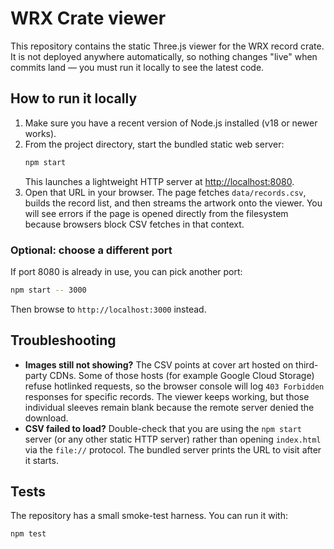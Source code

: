 # WRX Crate viewer

This repository contains the static Three.js viewer for the WRX record crate. It is not deployed anywhere automatically, so nothing changes "live" when commits land — you must run it locally to see the latest code.

## How to run it locally

1. Make sure you have a recent version of Node.js installed (v18 or newer works).
2. From the project directory, start the bundled static web server:
   ```bash
   npm start
   ```
   This launches a lightweight HTTP server at [http://localhost:8080](http://localhost:8080).
3. Open that URL in your browser. The page fetches `data/records.csv`, builds the record list, and then streams the artwork onto the viewer. You will see errors if the page is opened directly from the filesystem because browsers block CSV fetches in that context.

### Optional: choose a different port

If port 8080 is already in use, you can pick another port:

```bash
npm start -- 3000
```

Then browse to `http://localhost:3000` instead.

## Troubleshooting

* **Images still not showing?** The CSV points at cover art hosted on third-party CDNs. Some of those hosts (for example Google Cloud Storage) refuse hotlinked requests, so the browser console will log `403 Forbidden` responses for specific records. The viewer keeps working, but those individual sleeves remain blank because the remote server denied the download.
* **CSV failed to load?** Double-check that you are using the `npm start` server (or any other static HTTP server) rather than opening `index.html` via the `file://` protocol. The bundled server prints the URL to visit after it starts.

## Tests

The repository has a small smoke-test harness. You can run it with:

```bash
npm test
```
